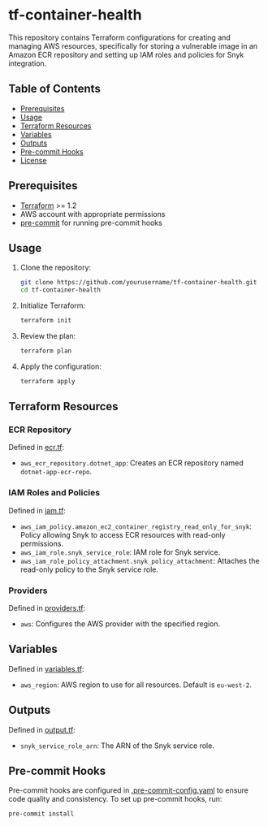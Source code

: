 # tf-container-health

This repository contains Terraform configurations for creating and managing AWS resources, specifically for storing a vulnerable image in an Amazon ECR repository and setting up IAM roles and policies for Snyk integration.

## Table of Contents

- [Prerequisites](#prerequisites)
- [Usage](#usage)
- [Terraform Resources](#terraform-resources)
- [Variables](#variables)
- [Outputs](#outputs)
- [Pre-commit Hooks](#pre-commit-hooks)
- [License](#license)

## Prerequisites

- [Terraform](https://www.terraform.io/downloads.html) >= 1.2
- AWS account with appropriate permissions
- [pre-commit](https://pre-commit.com/) for running pre-commit hooks

## Usage

1. Clone the repository:
    ```sh
    git clone https://github.com/yourusername/tf-container-health.git
    cd tf-container-health
    ```

2. Initialize Terraform:
    ```sh
    terraform init
    ```

3. Review the plan:
    ```sh
    terraform plan
    ```

4. Apply the configuration:
    ```sh
    terraform apply
    ```

## Terraform Resources

### ECR Repository

Defined in [ecr.tf](ecr.tf):
- `aws_ecr_repository.dotnet_app`: Creates an ECR repository named `dotnet-app-ecr-repo`.

### IAM Roles and Policies

Defined in [iam.tf](iam.tf):
- `aws_iam_policy.amazon_ec2_container_registry_read_only_for_snyk`: Policy allowing Snyk to access ECR resources with read-only permissions.
- `aws_iam_role.snyk_service_role`: IAM role for Snyk service.
- `aws_iam_role_policy_attachment.snyk_policy_attachment`: Attaches the read-only policy to the Snyk service role.

### Providers

Defined in [providers.tf](providers.tf):
- `aws`: Configures the AWS provider with the specified region.

## Variables

Defined in [variables.tf](variables.tf):
- `aws_region`: AWS region to use for all resources. Default is `eu-west-2`.

## Outputs

Defined in [output.tf](output.tf):
- `snyk_service_role_arn`: The ARN of the Snyk service role.

## Pre-commit Hooks

Pre-commit hooks are configured in [.pre-commit-config.yaml](.pre-commit-config.yaml) to ensure code quality and consistency. To set up pre-commit hooks, run:
```sh
pre-commit install
